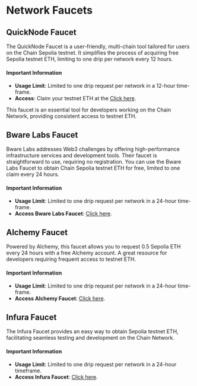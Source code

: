 # Network Faucets

## QuickNode Faucet

The QuickNode Faucet is a user-friendly, multi-chain tool tailored for users on the Chain Sepolia testnet. It simplifies the process of acquiring free Sepolia testnet ETH, limiting to one drip per network every 12 hours.

#### Important Information
- **Usage Limit**: Limited to one drip request per network in a 12-hour time-frame.
- **Access**: Claim your testnet ETH at the [Click here](https://faucet.quicknode.com/ethereum/sepolia).

This faucet is an essential tool for developers working on the Chain Network, providing consistent access to testnet ETH.

## Bware Labs Faucet

Bware Labs addresses Web3 challenges by offering high-performance infrastructure services and development tools. Their faucet is straightforward to use, requiring no registration. You can use the Bware Labs Faucet to obtain Chain Sepolia testnet ETH for free, limited to one claim every 24 hours.

#### Important Information
- **Usage Limit**: Limited to one drip request per network in a 24-hour time-frame.
- **Access Bware Labs Faucet**: [Click here](https://bwarelabs.com/faucets).

## Alchemy Faucet

Powered by Alchemy, this faucet allows you to request 0.5 Sepolia ETH every 24 hours with a free Alchemy account. A great resource for developers requiring frequent access to testnet ETH.

#### Important Information
- **Usage Limit**: Limited to one drip request per network in a 24-hour time-frame.
- **Access Alchemy Faucet**: [Click here](https://sepoliafaucet.com/).

## Infura Faucet

The Infura Faucet provides an easy way to obtain Sepolia testnet ETH, facilitating seamless testing and development on the Chain Network.

#### Important Information
- **Usage Limit**: Limited to one drip request per network in a 24-hour timeframe.
- **Access Infura Faucet**: [Click here](https://www.infura.io/faucet/sepolia).
